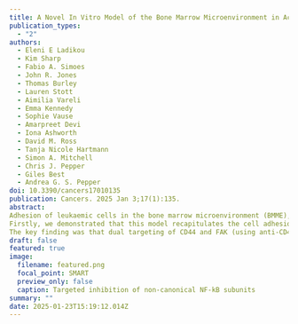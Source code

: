 ```yaml
---
title: A Novel In Vitro Model of the Bone Marrow Microenvironment in Acute Myeloid Leukemia Identifies CD44 and Focal Adhesion Kinase as Therapeutic Targets to Reverse Cell Adhesion-Mediated Drug Resistance
publication_types:
  - "2"
authors:
  - Eleni E Ladikou
  - Kim Sharp
  - Fabio A. Simoes
  - John R. Jones
  - Thomas Burley
  - Lauren Stott
  - Aimilia Vareli
  - Emma Kennedy
  - Sophie Vause
  - Amarpreet Devi
  - Iona Ashworth
  - David M. Ross
  - Tanja Nicole Hartmann
  - Simon A. Mitchell
  - Chris J. Pepper
  - Giles Best
  - Andrea G. S. Pepper
doi: 10.3390/cancers17010135
publication: Cancers. 2025 Jan 3;17(1):135.
abstract:
Adhesion of leukaemic cells in the bone marrow microenvironment (BMME), play an important role in the resistance of AML to current therapeutic agents. Although, therapies that disrupt AML cell adherence in the BMME, and release them into the less protective peripheral circulation, have been trialled (e.g. Plerixafor targeting CXCR4), their success has been limited. Here we report efforts to create a multi-cellular, physiologically relevant, in-vitro model of the adhesive and chemo-protective AML BMME. 
Firstly, we demonstrated that this model recapitulates the cell adhesion-mediated drug resistance (CAM-DR) seen clinically. Secondly, we used it to explore the altered transcriptional programme induced by cell adhesion and subsequently as a drug testing platform to rationally target and disrupt this cellular process to reverse the protective effects of the AML BMME.  
The key finding was that dual targeting of CD44 and FAK (using anti-CD44 and the clinical grade FAK inhibitor defactinib) synergistically inhibit adhesion of the most primitive CD34high AML cells that are associated with CAM-DR and relapse.
draft: false
featured: true
image:
  filename: featured.png
  focal_point: SMART
  preview_only: false
  caption: Targeted inhibition of non-canonical NF-kB subunits
summary: ""
date: 2025-01-23T15:19:12.014Z
---
```


